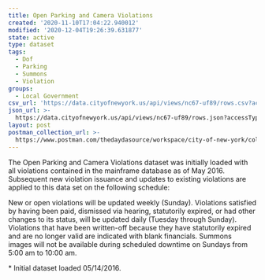 ```yaml
---
title: Open Parking and Camera Violations
created: '2020-11-10T17:04:22.940012'
modified: '2020-12-04T19:26:39.631877'
state: active
type: dataset
tags:
  - Dof
  - Parking
  - Summons
  - Violation
groups:
  - Local Government
csv_url: 'https://data.cityofnewyork.us/api/views/nc67-uf89/rows.csv?accessType=DOWNLOAD'
json_url: >-
  https://data.cityofnewyork.us/api/views/nc67-uf89/rows.json?accessType=DOWNLOAD
layout: post
postman_collection_url: >-
  https://www.postman.com/thedaydasource/workspace/city-of-new-york/collection/15909983-acdda343-ed77-4236-be87-3c29bb7c2603
---
```

The Open Parking and Camera Violations dataset was initially loaded with all violations contained in the mainframe database as of May 2016. Subsequent new violation issuance and updates to existing violations are applied to this data set on the following schedule:
</p>
	New or open violations will be updated weekly (Sunday).
Violations satisfied by having been paid, dismissed via hearing, statutorily expired, or had other changes to its status, will be updated daily (Tuesday through Sunday).
Violations that have been written-off because they have statutorily expired and are no longer valid are indicated with blank financials.
Summons images will not be available during scheduled downtime on Sundays from 5:00 am to 10:00 am.

</p>* Initial dataset loaded 05/14/2016.
